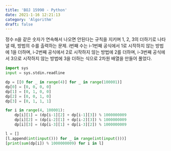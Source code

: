 ```yaml
---
title: 'BOJ 15990 - Python'
date: 2021-1-16 12:21:13
category: 'Algorithm'
draft: false
---
```

정수 n을 같은 숫자가 연속해서 나오면 안된다는 규칙을 지키며 1, 2, 3의 더하기로 나타낼 때, 방법의 수를 출력하는 문제. i번째 수는 i-1번째 공식에서 1로 시작하지 않는 방법에 1을 더하며, i-2번째 공식에서 2로 시작하지 않는 방법에 2를 더하며, i-3번째 공식에서 3으로 시작하지 않는 방법에 3을 더하는 식으로 2차원 배열을 만들어 풀었다.
```python
import sys
input = sys.stdin.readline

dp = [[0 for _ in range(4)] for _ in range(100001)]
dp[0] = [0, 0, 0, 0]
dp[1] = [0, 1, 0, 0]
dp[2] = [0, 0, 1, 0]
dp[3] = [0, 1, 1, 1]

for i in range(4, 100001):
    dp[i][1] = (dp[i-1][2] + dp[i-1][3]) % 1000000009
    dp[i][2] = (dp[i-2][1] + dp[i-2][3]) % 1000000009
    dp[i][3] = (dp[i-3][1] + dp[i-3][2]) % 1000000009

l = []
[l.append(int(input())) for _ in range(int(input()))]
[print(sum(dp[i]) % 1000000009) for i in l]

```